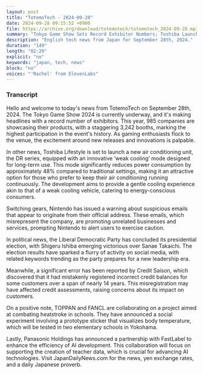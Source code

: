 ```yaml
---
layout: post
title: "TotemoTech - 2024-09-28"
date: 2024-09-28 09:15:52 +0900
file: https://archive.org/download/totemotech/totemotech_2024-09-28.mp3
summary: "Tokyo Game Show Sets Record Exhibitor Numbers; Toshiba Launches Energy-Efficient AC Mode, & more…"
description: "English tech news from Japan for September 28th, 2024."
duration: "149"
length: "02:29"
explicit: "no"
keywords: "japan, tech, news"
block: "no"
voices: "'Rachel' from ElevenLabs"
---
```


### Transcript

Hello and welcome to today's news from TotemoTech on September 28th, 2024. The Tokyo Game Show 2024 is currently underway, and it's making headlines with a record number of exhibitors. This year, 985 companies are showcasing their products, with a staggering 3,242 booths, marking the highest participation in the event's history. As gaming enthusiasts flock to the venue, the excitement around new releases and innovations is palpable.

In other news, Toshiba Lifestyle is set to launch a new air conditioning unit, the DR series, equipped with an innovative ‘weak cooling’ mode designed for long-term use. This mode significantly reduces power consumption by approximately 48% compared to traditional settings, making it an attractive option for those who prefer to keep their air conditioning running continuously. The development aims to provide a gentle cooling experience akin to that of a weak cooling vehicle, catering to energy-conscious consumers.

Switching gears, Nintendo has issued a warning about suspicious emails that appear to originate from their official address. These emails, which misrepresent the company, are promoting unrelated businesses and services, prompting Nintendo to alert users to exercise caution.

In political news, the Liberal Democratic Party has concluded its presidential election, with Shigeru Ishiba emerging victorious over Sanae Takaichi. The election results have sparked a flurry of activity on social media, with related keywords trending as the party prepares for a new leadership era.

Meanwhile, a significant error has been reported by Credit Saison, which discovered that it had mistakenly registered incorrect credit balances for some customers over a span of nearly 14 years. This misregistration may have affected credit assessments, raising concerns about its impact on customers.

On a positive note, TOPPAN and FANCL are collaborating on a project aimed at combating heatstroke in schools. They have announced a social experiment involving a prototype sticker that visualizes body temperature, which will be tested in two elementary schools in Yokohama.

Lastly, Panasonic Holdings has announced a partnership with FastLabel to enhance the efficiency of AI development. This collaboration will focus on supporting the creation of teacher data, which is crucial for advancing AI technologies.   Visit JapanDailyNews.com for the news, yen exchange rates, and a daily Japanese proverb.
